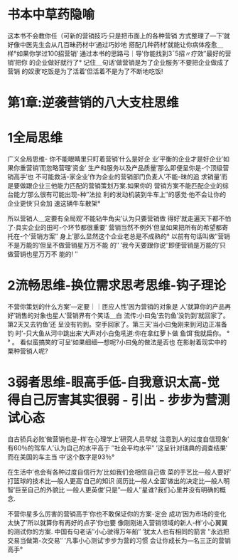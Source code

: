 
# 书本中草药隐喻
这本书不会教你任（可新的营销技巧·只是把市面上的各种营销
方式整理了—下′就好像中医先生会从几百昧药材中′通过巧妙地
搭配几种药材′就能让你病体痊愈＿样°如果你学过100招营销′
通过本书的思路弓｜导′你能找到3ˉ5招〃疗效″最好的营销′把你
的企业做好就行了°
记住＿句话′做营销是为了企业服务′不要把企业做成了营销
的奴隶′吃饭是为了活着′但活着不是为了不断地吃饭!

# 第1章:逆袭营销的八大支柱思维

# 1全局思维
广义全局思维- 你不能眼睛里只盯着营销′什么是好企
业′平衡的企业才是好企业′如果你重营销′而忽略营理′资金′
生产和服务以及产品质量′那么即便呈你是-个顶级营销高手′也
不可能救活-家企业′作为企业的营销部门负麦人′不能-昧的追
求销量′而是要做跟企业三他能力匹配的营销策划万案.如果你的
营销方案不能匹配企业的综台能力′那么很有可能出现-种″法拉
利的发动机装到牛车上′′的感觉·他不会让你的企业更快′只会加
速这辆牛车散架°

所以营销人＿定要有全局观′不能钻牛角尖′认为只要营销做
得好′就走遍天下都不怕了·具实企业的田可-个环节都很重要′
营销当然不例外′但呈如果把所有的希望都寄托在-个′营销方案″
身上′那么显然这个企业老总是不成熟的°
以前有句话叫做″营销不是万能的′但呈不做营销星万万不能
的′′ ′我今天要跟你说′′即便营销是万能的′只做营销也星万万不
能的! ″

# 2流畅思维-换位需求思考思维-钩子理论

不营你策划的什么方案′—定要｜｜匝应人性′因为营销的对象是
人′就算你的产品再好′销售的对象也星人′营销界有个笑话＿白
流传:小曰兔′去钓鱼′没钓到′就回家了。第2天又去钓鱼′还
呈没有钓到。空手回家了。第三天′当小曰兔刚来到河边正准备钓
时′-只大鱼从河中跳出来′大声对小白兔吼道:你在拿红萝卜做
鱼饵′我就扁你。 ° ° 。
看似蛮搞笑的′可呈′如果细细—想呢?小曰兔的做法是否也
在影射着现实中的栗种营销人呢?

# 3弱者思维-眼高手低-自我意识太高-觉得自己厉害其实很弱 - 引出 - 步步为营测试心态

自古骄兵必败′做营销也是-样′在心理学上′研究人员早就
注意到人的过度自信现象′有60％的驾车人′认为自己的水平高于
″社会平均水平″ ′这呈针对瑞典的调查结果′而在美国的车主当
中′这个数字是93％°

在生活中′也会有各种过度自信行为′比如我们会相信自己做
菜的手艺比—般人要好′打篮球的技术比—般人更高′自己的知识
阅历比—般人全面′做出的决定比—般人明智′巨至自己的外貌比
—般人更英俊′只是″—般人″星谁?我们心里并没有明确的概念.

不营你星多么厉害的营销高手′你也不敢保证你的方案-定会
成功′因为市场的变化太快了′所以就算你有再好的点子′你也要
像刚刚进入营销领域的新人-样′小心翼翼的测试你的方案.
中国有句老话″小心驶得万年船″ ′犹太人也有相同的箭言
″永远把交易当做第-次交易″ ′凡事小心测试′步步为营的习惯
会让你成长为—名三正的营销高手°


